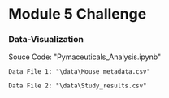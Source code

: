 
# Module 5 Challenge
### Data-Visualization

Souce Code: "Pymaceuticals_Analysis.ipynb"

	Data File 1: "\data\Mouse_metadata.csv" 

	Data File 2: "\data\Study_results.csv"
